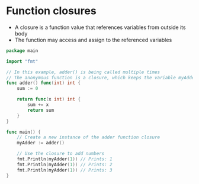 # Function closures

* A closure is a function value that references variables from outside its body
* The function may access and assign to the referenced variables

```go
package main

import "fmt"

// In this example, adder() is being called multiple times
// The anonymous function is a closure, which keeps the variable myAdder alive
func adder() func(int) int {
	sum := 0

	return func(x int) int {
		sum += x
		return sum
	}
}

func main() {
	// Create a new instance of the adder function closure
	myAdder := adder()

	// Use the closure to add numbers
	fmt.Println(myAdder(1)) // Prints: 1
	fmt.Println(myAdder(1)) // Prints: 2
	fmt.Println(myAdder(1)) // Prints: 3
}
```

